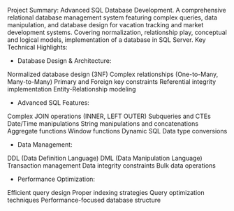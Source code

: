 Project Summary: Advanced SQL Database Development.
A comprehensive relational database management system featuring complex queries, data manipulation, and database design for vacation tracking and market development systems. Covering normalization, relationship play, conceptual and logical models, implementation of a database in SQL Server.
Key Technical Highlights:

- Database Design & Architecture:

Normalized database design (3NF)
Complex relationships (One-to-Many, Many-to-Many)
Primary and Foreign key constraints
Referential integrity implementation
Entity-Relationship modeling

- Advanced SQL Features:

Complex JOIN operations (INNER, LEFT OUTER)
Subqueries and CTEs
Date/Time manipulations
String manipulations and concatenations
Aggregate functions
Window functions
Dynamic SQL
Data type conversions

- Data Management:

DDL (Data Definition Language)
DML (Data Manipulation Language)
Transaction management
Data integrity constraints
Bulk data operations

- Performance Optimization:

Efficient query design
Proper indexing strategies
Query optimization techniques
Performance-focused database structure
